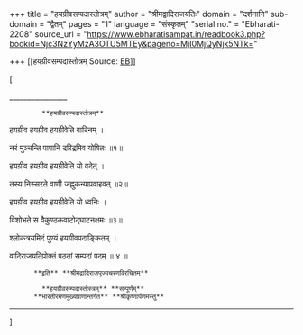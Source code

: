 +++
title = "हयग्रीवसम्पदास्तोत्रम्"
author = "श्रीमद्वादिराजयतिः"
domain = "दर्शनानि"
sub-domain = "द्वैतम्"
pages = "1"
language = "संस्कृतम्"
"serial no." = "Ebharati-2208"
source_url = "https://www.ebharatisampat.in/readbook3.php?bookid=Njc3NzYyMzA3OTU5MTEy&pageno=MjI0MjQyNjk5NTk="

+++
[[हयग्रीवसम्पदास्तोत्रम्	Source: [EB](https://www.ebharatisampat.in/readbook3.php?bookid=Njc3NzYyMzA3OTU5MTEy&pageno=MjI0MjQyNjk5NTk=)]]

\[

\_\_\_\_\_\_\_\_\_\_\_\_\_\_\_\_

            **हयग्रीवसम्पदास्तोत्रम्**

हयग्रीव हयग्रीव हयग्रीवेति वादिनम् ।

नरं मुञ्चन्ति पापानि दरिद्रमिव योषितः ॥१॥

हयग्रीव हयग्रीव हयग्रीवेति यो वदेत् ।

तस्य निस्सरते वाणी जह्नुकन्याप्रवाहवत् ॥२॥

हयग्रीव हयग्रीव हयग्रीवेति यो ध्वनिः ।

विशोभते स वैकुण्ठकवाटोद्घाटनक्षमः ॥३॥

श्लोकत्रयमिदं पुण्यं हयग्रीवपदाङ्कितम् ।

वादिराजयतिप्रोक्तं पठतां सम्पदां पदम् ॥ ४ ॥

          **इति** **श्रीमद्वादिराजपूज्यचरणविरचितम्**

            **हयग्रीवसम्पदास्तोस्त्रम्** **सम्पूर्णम्**  
          **भारतीरमणमुख्यप्राणान्तर्गत** **श्रीकृष्णार्पणमस्तु**

----------

\]
